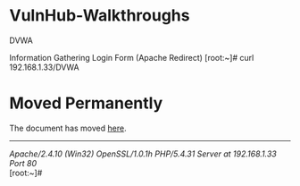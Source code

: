 # VulnHub-Walkthroughs
DVWA

Information Gathering
Login Form (Apache Redirect)
[root:~]# curl 192.168.1.33/DVWA
<!DOCTYPE HTML PUBLIC "-//IETF//DTD HTML 2.0//EN">
<html><head>
<title>301 Moved Permanently</title>
</head><body>
<h1>Moved Permanently</h1>
<p>The document has moved <a href="http://192.168.1.33/DVWA/">here</a>.</p>
<hr>
<address>Apache/2.4.10 (Win32) OpenSSL/1.0.1h PHP/5.4.31 Server at 192.168.1.33 Port 80</address>
</body></html>
[root:~]#
